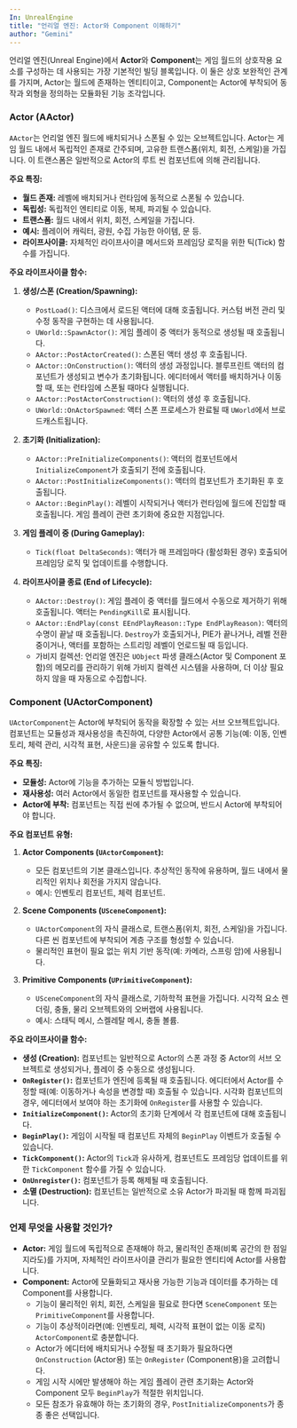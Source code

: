 ```yaml
---
In: UnrealEngine
title: "언리얼 엔진: Actor와 Component 이해하기"
author: "Gemini"
---
```


언리얼 엔진(Unreal Engine)에서 **Actor**와 **Component**는 게임 월드의 상호작용 요소를 구성하는 데 사용되는 가장 기본적인 빌딩 블록입니다. 이 둘은 상호 보완적인 관계를 가지며, Actor는 월드에 존재하는 엔티티이고, Component는 Actor에 부착되어 동작과 외형을 정의하는 모듈화된 기능 조각입니다.

### Actor (AActor)

`AActor`는 언리얼 엔진 월드에 배치되거나 스폰될 수 있는 오브젝트입니다. Actor는 게임 월드 내에서 독립적인 존재로 간주되며, 고유한 트랜스폼(위치, 회전, 스케일)을 가집니다. 이 트랜스폼은 일반적으로 Actor의 루트 씬 컴포넌트에 의해 관리됩니다.

**주요 특징:**

*   **월드 존재:** 레벨에 배치되거나 런타임에 동적으로 스폰될 수 있습니다.
*   **독립성:** 독립적인 엔티티로 이동, 복제, 파괴될 수 있습니다.
*   **트랜스폼:** 월드 내에서 위치, 회전, 스케일을 가집니다.
*   **예시:** 플레이어 캐릭터, 광원, 수집 가능한 아이템, 문 등.
*   **라이프사이클:** 자체적인 라이프사이클 메서드와 프레임당 로직을 위한 틱(Tick) 함수를 가집니다.

**주요 라이프사이클 함수:**

1.  **생성/스폰 (Creation/Spawning):**
    *   `PostLoad()`: 디스크에서 로드된 액터에 대해 호출됩니다. 커스텀 버전 관리 및 수정 동작을 구현하는 데 사용됩니다.
    *   `UWorld::SpawnActor()`: 게임 플레이 중 액터가 동적으로 생성될 때 호출됩니다.
    *   `AActor::PostActorCreated()`: 스폰된 액터 생성 후 호출됩니다.
    *   `AActor::OnConstruction()`: 액터의 생성 과정입니다. 블루프린트 액터의 컴포넌트가 생성되고 변수가 초기화됩니다. 에디터에서 액터를 배치하거나 이동할 때, 또는 런타임에 스폰될 때마다 실행됩니다.
    *   `AActor::PostActorConstruction()`: 액터의 생성 후 호출됩니다.
    *   `UWorld::OnActorSpawned`: 액터 스폰 프로세스가 완료될 때 `UWorld`에서 브로드캐스트됩니다.

2.  **초기화 (Initialization):**
    *   `AActor::PreInitializeComponents()`: 액터의 컴포넌트에서 `InitializeComponent`가 호출되기 전에 호출됩니다.
    *   `AActor::PostInitializeComponents()`: 액터의 컴포넌트가 초기화된 후 호출됩니다.
    *   `AActor::BeginPlay()`: 레벨이 시작되거나 액터가 런타임에 월드에 진입할 때 호출됩니다. 게임 플레이 관련 초기화에 중요한 지점입니다.

3.  **게임 플레이 중 (During Gameplay):**
    *   `Tick(float DeltaSeconds)`: 액터가 매 프레임마다 (활성화된 경우) 호출되어 프레임당 로직 및 업데이트를 수행합니다.

4.  **라이프사이클 종료 (End of Lifecycle):**
    *   `AActor::Destroy()`: 게임 플레이 중 액터를 월드에서 수동으로 제거하기 위해 호출됩니다. 액터는 `PendingKill`로 표시됩니다.
    *   `AActor::EndPlay(const EEndPlayReason::Type EndPlayReason)`: 액터의 수명이 끝날 때 호출됩니다. `Destroy`가 호출되거나, PIE가 끝나거나, 레벨 전환 중이거나, 액터를 포함하는 스트리밍 레벨이 언로드될 때 등입니다.
    *   가비지 컬렉션: 언리얼 엔진은 `UObject` 파생 클래스(Actor 및 Component 포함)의 메모리를 관리하기 위해 가비지 컬렉션 시스템을 사용하며, 더 이상 필요하지 않을 때 자동으로 수집합니다.

### Component (UActorComponent)

`UActorComponent`는 Actor에 부착되어 동작을 확장할 수 있는 서브 오브젝트입니다. 컴포넌트는 모듈성과 재사용성을 촉진하여, 다양한 Actor에서 공통 기능(예: 이동, 인벤토리, 체력 관리, 시각적 표현, 사운드)을 공유할 수 있도록 합니다.

**주요 특징:**

*   **모듈성:** Actor에 기능을 추가하는 모듈식 방법입니다.
*   **재사용성:** 여러 Actor에서 동일한 컴포넌트를 재사용할 수 있습니다.
*   **Actor에 부착:** 컴포넌트는 직접 씬에 추가될 수 없으며, 반드시 Actor에 부착되어야 합니다.

**주요 컴포넌트 유형:**

1.  **Actor Components (`UActorComponent`):**
    *   모든 컴포넌트의 기본 클래스입니다. 추상적인 동작에 유용하며, 월드 내에서 물리적인 위치나 회전을 가지지 않습니다.
    *   예시: 인벤토리 컴포넌트, 체력 컴포넌트.

2.  **Scene Components (`USceneComponent`):**
    *   `UActorComponent`의 자식 클래스로, 트랜스폼(위치, 회전, 스케일)을 가집니다. 다른 씬 컴포넌트에 부착되어 계층 구조를 형성할 수 있습니다.
    *   물리적인 표현이 필요 없는 위치 기반 동작(예: 카메라, 스프링 암)에 사용됩니다.

3.  **Primitive Components (`UPrimitiveComponent`):**
    *   `USceneComponent`의 자식 클래스로, 기하학적 표현을 가집니다. 시각적 요소 렌더링, 충돌, 물리 오브젝트와의 오버랩에 사용됩니다.
    *   예시: 스태틱 메시, 스켈레탈 메시, 충돌 볼륨.

**주요 라이프사이클 함수:**

*   **생성 (Creation):** 컴포넌트는 일반적으로 Actor의 스폰 과정 중 Actor의 서브 오브젝트로 생성되거나, 플레이 중 수동으로 생성됩니다.
*   **`OnRegister()`:** 컴포넌트가 엔진에 등록될 때 호출됩니다. 에디터에서 Actor를 수정할 때(예: 이동하거나 속성을 변경할 때) 호출될 수 있습니다. 시각화 컴포넌트의 경우, 에디터에서 보여야 하는 초기화에 `OnRegister`를 사용할 수 있습니다.
*   **`InitializeComponent()`:** Actor의 초기화 단계에서 각 컴포넌트에 대해 호출됩니다.
*   **`BeginPlay()`:** 게임이 시작될 때 컴포넌트 자체의 `BeginPlay` 이벤트가 호출될 수 있습니다.
*   **`TickComponent()`:** Actor의 `Tick`과 유사하게, 컴포넌트도 프레임당 업데이트를 위한 `TickComponent` 함수를 가질 수 있습니다.
*   **`OnUnregister()`:** 컴포넌트가 등록 해제될 때 호출됩니다.
*   **소멸 (Destruction):** 컴포넌트는 일반적으로 소유 Actor가 파괴될 때 함께 파괴됩니다.

### 언제 무엇을 사용할 것인가?

*   **Actor:** 게임 월드에 독립적으로 존재해야 하고, 물리적인 존재(비록 공간의 한 점일지라도)를 가지며, 자체적인 라이프사이클 관리가 필요한 엔티티에 Actor를 사용합니다.
*   **Component:** Actor에 모듈화되고 재사용 가능한 기능과 데이터를 추가하는 데 Component를 사용합니다.
    *   기능이 물리적인 위치, 회전, 스케일을 필요로 한다면 `SceneComponent` 또는 `PrimitiveComponent`를 사용합니다.
    *   기능이 추상적이라면(예: 인벤토리, 체력, 시각적 표현이 없는 이동 로직) `ActorComponent`로 충분합니다.
    *   Actor가 에디터에 배치되거나 수정될 때 초기화가 필요하다면 `OnConstruction` (Actor용) 또는 `OnRegister` (Component용)을 고려합니다.
    *   게임 시작 시에만 발생해야 하는 게임 플레이 관련 초기화는 Actor와 Component 모두 `BeginPlay`가 적절한 위치입니다.
    *   모든 참조가 유효해야 하는 초기화의 경우, `PostInitializeComponents`가 종종 좋은 선택입니다.
